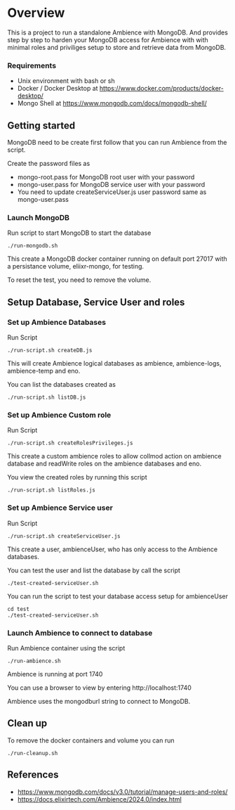 # Overview
This is a project to run a standalone Ambience with MongoDB.  And provides step by step to harden your MongoDB access for Ambience with with minimal roles and priviliges setup to store and retrieve data from MongoDB. 

### Requirements
- Unix environment with bash or sh
- Docker / Docker Desktop at https://www.docker.com/products/docker-desktop/
- Mongo Shell at https://www.mongodb.com/docs/mongodb-shell/


## Getting started
MongoDB need to be create first follow that you can run Ambience from the script. 

Create the password files as 
- mongo-root.pass for MongoDB root user with your password
- mongo-user.pass for MongoDB service user with your password
- You need to update createServiceUser.js user password same as mongo-user.pass

### Launch MongoDB 

Run script to start MongoDB to start the database
```
./run-mongodb.sh
```

This create a MongoDB docker container running on default port 27017 with a persistance volume, eliixr-mongo, for testing.

To reset the test, you need to remove the volume.  

## Setup Database, Service User and roles

### Set up Ambience Databases
Run Script
```
./run-script.sh createDB.js
```
This will create Ambience logical databases as ambience, ambience-logs, ambience-temp and eno. 

You can list the databases created as 
```
./run-script.sh listDB.js
```

### Set up Ambience Custom role 
Run Script
```
./run-script.sh createRolesPrivileges.js
```

This create a custom ambience roles to allow collmod action on ambience database and readWrite roles on the ambience databases and eno. 

You view the created roles by running this script 

```
./run-script.sh listRoles.js
```

### Set up Ambience Service user 
Run Script
```
./run-script.sh createServiceUser.js
```

This create a user, ambienceUser, who has only access to the Ambience databases. 

You can test the user and list the database by call the script

```
./test-created-serviceUser.sh
```

You can run the script to test your database access setup for ambienceUser 

```
cd test
./test-created-serviceUser.sh
```


### Launch Ambience to connect to database
Run Ambience container using the script

```
./run-ambience.sh 
```

Ambience is running at port 1740

You can use a browser to view by entering http://localhost:1740

Ambience uses the mongodburl  string to connect to MongoDB.

## Clean up
To remove the  docker containers and volume you can run 
```
./run-cleanup.sh
```


## References

- https://www.mongodb.com/docs/v3.0/tutorial/manage-users-and-roles/
- https://docs.elixirtech.com/Ambience/2024.0/index.html
